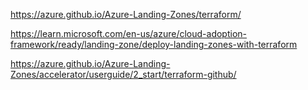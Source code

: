 https://azure.github.io/Azure-Landing-Zones/terraform/

https://learn.microsoft.com/en-us/azure/cloud-adoption-framework/ready/landing-zone/deploy-landing-zones-with-terraform


https://azure.github.io/Azure-Landing-Zones/accelerator/userguide/2_start/terraform-github/